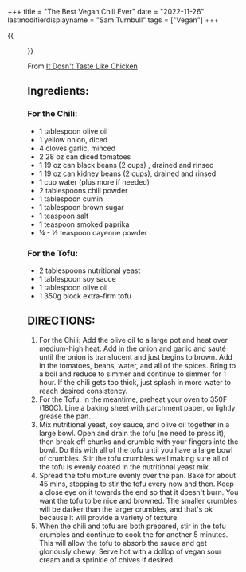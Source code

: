 +++
title = "The Best Vegan Chili Ever"
date = "2022-11-26"
lastmodifierdisplayname = "Sam Turnbull"
tags = ["Vegan"]
+++

{{<figure src="/images/The-Best-Vegan-Chili-Ever-recipe-vegetarian-tofu-beans-easy.webp">}}

From [It Dosn't Taste Like Chicken](https://itdoesnttastelikechicken.com/the-best-vegan-chili-ever/)

## Ingredients:
### For the Chili:
* 1 tablespoon olive oil
* 1 yellow onion, diced
* 4 cloves garlic, minced
* 2 28 oz can diced tomatoes
* 1 19 oz can black beans (2 cups) , drained and rinsed
* 1 19 oz can kidney beans (2 cups), drained and rinsed
* 1 cup water (plus more if needed)
* 2 tablespoons chili powder
* 1 tablespoon cumin
* 1 tablespoon brown sugar
* 1 teaspoon salt
* 1 teaspoon smoked paprika
* ¼ - ½ teaspoon cayenne powder
### For the Tofu:
* 2 tablespoons nutritional yeast
* 1 tablespoon soy sauce
* 1 tablespoon olive oil
* 1 350g block extra-firm tofu

## DIRECTIONS:

1. For the Chili: Add the olive oil to a large pot and heat over medium-high heat. Add in the onion and garlic and sauté until the onion is translucent and just begins to brown. Add in the tomatoes, beans, water, and all of the spices. Bring to a boil and reduce to simmer and continue to simmer for 1 hour. If the chili gets too thick, just splash in more water to reach desired consistency.
1. For the Tofu: In the meantime, preheat your oven to 350F (180C). Line a baking sheet with parchment paper, or lightly grease the pan.
1. Mix nutritional yeast, soy sauce, and olive oil together in a large bowl. Open and drain the tofu (no need to press it), then break off chunks and crumble with your fingers into the bowl. Do this with all of the tofu until you have a large bowl of crumbles. Stir the tofu crumbles well making sure all of the tofu is evenly coated in the nutritional yeast mix.
1. Spread the tofu mixture evenly over the pan. Bake for about 45 mins, stopping to stir the tofu every now and then. Keep a close eye on it towards the end so that it doesn't burn. You want the tofu to be nice and browned. The smaller crumbles will be darker than the larger crumbles, and that's ok because it will provide a variety of texture.
1. When the chili and tofu are both prepared, stir in the tofu crumbles and continue to cook the for another 5 minutes. This will allow the tofu to absorb the sauce and get gloriously chewy. Serve hot with a dollop of vegan sour cream and a sprinkle of chives if desired.